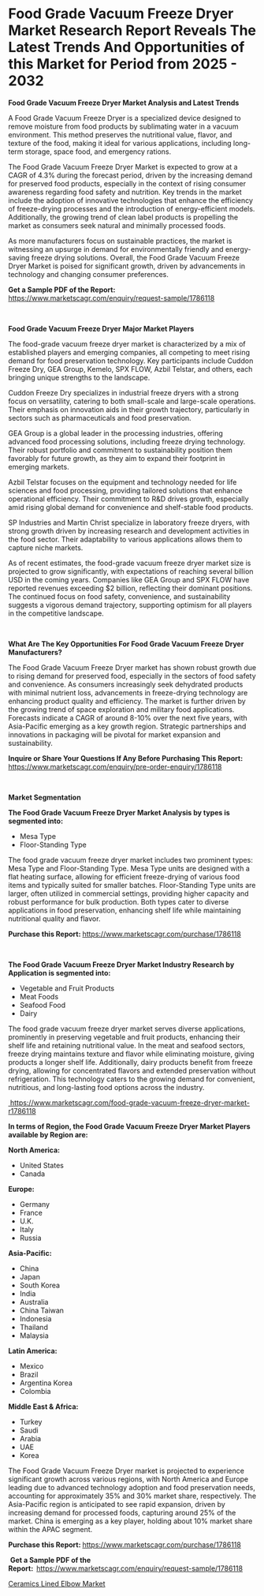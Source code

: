 <p><h1>Food Grade Vacuum Freeze Dryer Market Research Report Reveals The Latest Trends And Opportunities of this Market for Period from 2025 - 2032</h1></p><p><strong>Food Grade Vacuum Freeze Dryer Market Analysis and Latest Trends</strong></p>
<p><p>A Food Grade Vacuum Freeze Dryer is a specialized device designed to remove moisture from food products by sublimating water in a vacuum environment. This method preserves the nutritional value, flavor, and texture of the food, making it ideal for various applications, including long-term storage, space food, and emergency rations. </p><p>The Food Grade Vacuum Freeze Dryer Market is expected to grow at a CAGR of 4.3% during the forecast period, driven by the increasing demand for preserved food products, especially in the context of rising consumer awareness regarding food safety and nutrition. Key trends in the market include the adoption of innovative technologies that enhance the efficiency of freeze-drying processes and the introduction of energy-efficient models. Additionally, the growing trend of clean label products is propelling the market as consumers seek natural and minimally processed foods. </p><p>As more manufacturers focus on sustainable practices, the market is witnessing an upsurge in demand for environmentally friendly and energy-saving freeze drying solutions. Overall, the Food Grade Vacuum Freeze Dryer Market is poised for significant growth, driven by advancements in technology and changing consumer preferences.</p></p>
<p><strong>Get a Sample PDF of the Report:&nbsp;</strong> <a href="https://www.marketscagr.com/enquiry/request-sample/1786118?utm_campaign=3541&utm_medium=2&utm_source=Github&utm_content=ia&utm_term=25032025&utm_id=food-grade-vacuum-freeze-dryer">https://www.marketscagr.com/enquiry/request-sample/1786118</a></p>
<p>&nbsp;</p>
<p><strong>Food Grade Vacuum Freeze Dryer Major Market Players</strong></p>
<p><p>The food-grade vacuum freeze dryer market is characterized by a mix of established players and emerging companies, all competing to meet rising demand for food preservation technology. Key participants include Cuddon Freeze Dry, GEA Group, Kemelo, SPX FLOW, Azbil Telstar, and others, each bringing unique strengths to the landscape.</p><p>Cuddon Freeze Dry specializes in industrial freeze dryers with a strong focus on versatility, catering to both small-scale and large-scale operations. Their emphasis on innovation aids in their growth trajectory, particularly in sectors such as pharmaceuticals and food preservation.</p><p>GEA Group is a global leader in the processing industries, offering advanced food processing solutions, including freeze drying technology. Their robust portfolio and commitment to sustainability position them favorably for future growth, as they aim to expand their footprint in emerging markets.</p><p>Azbil Telstar focuses on the equipment and technology needed for life sciences and food processing, providing tailored solutions that enhance operational efficiency. Their commitment to R&D drives growth, especially amid rising global demand for convenience and shelf-stable food products.</p><p>SP Industries and Martin Christ specialize in laboratory freeze dryers, with strong growth driven by increasing research and development activities in the food sector. Their adaptability to various applications allows them to capture niche markets.</p><p>As of recent estimates, the food-grade vacuum freeze dryer market size is projected to grow significantly, with expectations of reaching several billion USD in the coming years. Companies like GEA Group and SPX FLOW have reported revenues exceeding $2 billion, reflecting their dominant positions. The continued focus on food safety, convenience, and sustainability suggests a vigorous demand trajectory, supporting optimism for all players in the competitive landscape.</p></p>
<p>&nbsp;</p>
<p><strong>What Are The Key Opportunities For Food Grade Vacuum Freeze Dryer Manufacturers?</strong></p>
<p><p>The Food Grade Vacuum Freeze Dryer market has shown robust growth due to rising demand for preserved food, especially in the sectors of food safety and convenience. As consumers increasingly seek dehydrated products with minimal nutrient loss, advancements in freeze-drying technology are enhancing product quality and efficiency. The market is further driven by the growing trend of space exploration and military food applications. Forecasts indicate a CAGR of around 8-10% over the next five years, with Asia-Pacific emerging as a key growth region. Strategic partnerships and innovations in packaging will be pivotal for market expansion and sustainability.</p></p>
<p><strong>Inquire or Share Your Questions If Any Before Purchasing This Report:</strong> <a href="https://www.marketscagr.com/enquiry/pre-order-enquiry/1786118?utm_campaign=3541&utm_medium=2&utm_source=Github&utm_content=ia&utm_term=25032025&utm_id=food-grade-vacuum-freeze-dryer">https://www.marketscagr.com/enquiry/pre-order-enquiry/1786118</a></p>
<p>&nbsp;</p>
<p><strong>Market Segmentation</strong></p>
<p><strong>The Food Grade Vacuum Freeze Dryer Market Analysis by types is segmented into:</strong></p>
<p><ul><li>Mesa Type</li><li>Floor-Standing Type</li></ul></p>
<p><p>The food grade vacuum freeze dryer market includes two prominent types: Mesa Type and Floor-Standing Type. Mesa Type units are designed with a flat heating surface, allowing for efficient freeze-drying of various food items and typically suited for smaller batches. Floor-Standing Type units are larger, often utilized in commercial settings, providing higher capacity and robust performance for bulk production. Both types cater to diverse applications in food preservation, enhancing shelf life while maintaining nutritional quality and flavor.</p></p>
<p><strong>Purchase this Report:&nbsp;</strong><a href="https://www.marketscagr.com/purchase/1786118?utm_campaign=3541&utm_medium=2&utm_source=Github&utm_content=ia&utm_term=25032025&utm_id=food-grade-vacuum-freeze-dryer">https://www.marketscagr.com/purchase/1786118</a></p>
<p>&nbsp;</p>
<p><strong>The Food Grade Vacuum Freeze Dryer Market Industry Research by Application is segmented into:</strong></p>
<p><ul><li>Vegetable and Fruit Products</li><li>Meat Foods</li><li>Seafood Food</li><li>Dairy</li></ul></p>
<p><p>The food grade vacuum freeze dryer market serves diverse applications, prominently in preserving vegetable and fruit products, enhancing their shelf life and retaining nutritional value. In the meat and seafood sectors, freeze drying maintains texture and flavor while eliminating moisture, giving products a longer shelf life. Additionally, dairy products benefit from freeze drying, allowing for concentrated flavors and extended preservation without refrigeration. This technology caters to the growing demand for convenient, nutritious, and long-lasting food options across the industry.</p></p>
<p><a href="https://www.marketscagr.com/food-grade-vacuum-freeze-dryer-market-r1786118?utm_campaign=3541&utm_medium=2&utm_source=Github&utm_content=ia&utm_term=25032025&utm_id=food-grade-vacuum-freeze-dryer">&nbsp;https://www.marketscagr.com/food-grade-vacuum-freeze-dryer-market-r1786118</a></p>
<p><strong>In terms of Region, the Food Grade Vacuum Freeze Dryer Market Players available by Region are:</strong></p>
<p>
    <p> <strong> North America: </strong>
        <ul>
            <li>United States</li>
            <li>Canada</li>
        </ul>
        </p> 
    <p> <strong> Europe: </strong>
        <ul>
            <li>Germany</li>
            <li>France</li>
            <li>U.K.</li>
            <li>Italy</li>
            <li>Russia</li>
        </ul>
        </p> 
    <p> <strong> Asia-Pacific: </strong>
        <ul>
            <li>China</li>
            <li>Japan</li>
            <li>South Korea</li>
            <li>India</li>
            <li>Australia</li>
            <li>China Taiwan</li>
            <li>Indonesia</li>
            <li>Thailand</li>
            <li>Malaysia</li>
        </ul>
        </p> 
    <p> <strong> Latin America: </strong>
        <ul>
            <li>Mexico</li>
            <li>Brazil</li>
            <li>Argentina Korea</li>
            <li>Colombia</li>
        </ul>
        </p> 
    <p> <strong> Middle East & Africa: </strong>
        <ul>
            <li>Turkey</li>
            <li>Saudi</li>
            <li>Arabia</li>
            <li>UAE</li>
            <li>Korea</li>
        </ul>
    </p>
    </p>
<p><p>The Food Grade Vacuum Freeze Dryer market is projected to experience significant growth across various regions, with North America and Europe leading due to advanced technology adoption and food preservation needs, accounting for approximately 35% and 30% market share, respectively. The Asia-Pacific region is anticipated to see rapid expansion, driven by increasing demand for processed foods, capturing around 25% of the market. China is emerging as a key player, holding about 10% market share within the APAC segment.</p></p>
<p><strong>Purchase this Report: </strong><a href="https://www.marketscagr.com/purchase/1786118?utm_campaign=3541&utm_medium=2&utm_source=Github&utm_content=ia&utm_term=25032025&utm_id=food-grade-vacuum-freeze-dryer">https://www.marketscagr.com/purchase/1786118</a></p>
<p>&nbsp;<strong>Get a Sample PDF of the Report:&nbsp;&nbsp;</strong><a href="https://www.marketscagr.com/enquiry/request-sample/1786118?utm_campaign=3541&utm_medium=2&utm_source=Github&utm_content=ia&utm_term=25032025&utm_id=food-grade-vacuum-freeze-dryer">https://www.marketscagr.com/enquiry/request-sample/1786118</a></p>
<p><strong></strong></p>
<p><p><a href="https://github.com/braisykhwezi/Market-Research-Report-List-1/blob/main/ceramics-lined-elbow-market.md?utm_campaign=3541&utm_medium=2&utm_source=Github&utm_content=ia&utm_term=25032025&utm_id=food-grade-vacuum-freeze-dryer">Ceramics Lined Elbow Market</a></p></p>